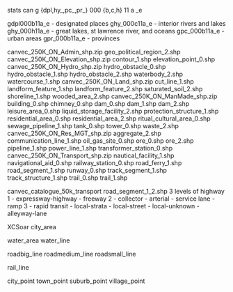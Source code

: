 stats can
  g {dpl,hy_,pc_,pr_} 000 {b,c,h} 11 a _e

  gdpl000b11a_e - designated places
  ghy_000c11a_e - interior rivers and lakes
  ghy_000h11a_e - great lakes, st lawrence river, and oceans
  gpc_000b11a_e - urban areas
  gpr_000b11a_e - provinces


canvec_250K_ON_Admin_shp.zip
  geo_political_region_2.shp
canvec_250K_ON_Elevation_shp.zip
  contour_1.shp
  elevation_point_0.shp
canvec_250K_ON_Hydro_shp.zip
  hydro_obstacle_0.shp
  hydro_obstacle_1.shp
  hydro_obstacle_2.shp
  waterbody_2.shp
  watercourse_1.shp
canvec_250K_ON_Land_shp.zip
  cut_line_1.shp
  landform_feature_1.shp
  landform_feature_2.shp
  saturated_soil_2.shp
  shoreline_1.shp
  wooded_area_2.shp
canvec_250K_ON_ManMade_shp.zip
  building_0.shp
  chimney_0.shp
  dam_0.shp
  dam_1.shp
  dam_2.shp
  leisure_area_0.shp
  liquid_storage_facility_2.shp
  protection_structure_1.shp
  residential_area_0.shp
  residential_area_2.shp
  ritual_cultural_area_0.shp
  sewage_pipeline_1.shp
  tank_0.shp
  tower_0.shp
  waste_2.shp
canvec_250K_ON_Res_MGT_shp.zip
  aggregate_2.shp
  communication_line_1.shp
  oil_gas_site_0.shp
  ore_0.shp
  ore_2.shp
  pipeline_1.shp
  power_line_1.shp
  transformer_station_0.shp
canvec_250K_ON_Transport_shp.zip
  nautical_facility_1.shp
  navigational_aid_0.shp
  railway_station_0.shp
  road_ferry_1.shp
  road_segment_1.shp
  runway_0.shp
  track_segment_1.shp
  track_structure_1.shp
  trail_0.shp
  trail_1.shp



canvec_catalogue_50k_transport
 road_segment_1_2.shp
  3 levels of highway
  1 - expressway-highway
    - freeway
  2 - collector
    - arterial
    - service lane
    - ramp
  3 - rapid transit
    - local-strata
    - local-street
    - local-unknown
    - alleyway-lane

XCSoar
  city_area

  water_area
  water_line

  roadbig_line
  roadmedium_line
  roadsmall_line

  rail_line

  city_point
  town_point
  suburb_point
  village_point
